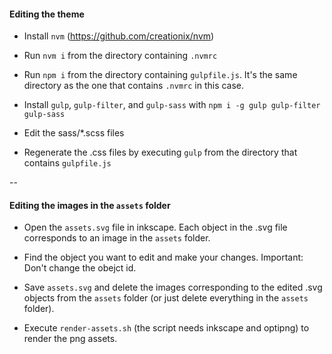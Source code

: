 #### Editing the theme

* Install `nvm` (https://github.com/creationix/nvm)

* Run `nvm i` from the directory containing `.nvmrc`

* Run `npm i` from the directory containing `gulpfile.js`. It's the same directory as the one that contains `.nvmrc` in this case.

* Install `gulp`, `gulp-filter`, and `gulp-sass` with `npm i -g gulp gulp-filter gulp-sass`

* Edit the sass/*.scss files

* Regenerate the .css files by executing `gulp` from the directory that contains `gulpfile.js`

--

#### Editing the images in the `assets` folder

* Open the `assets.svg` file in inkscape. Each object in the .svg file corresponds to an image in the `assets` folder.

* Find the object you want to edit and make your changes. Important: Don't change the obejct id.

* Save `assets.svg` and delete the images corresponding to the edited .svg objects from the `assets` folder (or just delete everything in the `assets` folder).

* Execute `render-assets.sh` (the script needs inkscape and optipng) to render the png assets.

